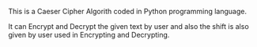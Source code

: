 This is a Caeser Cipher Algorith coded in Python programming language.

It can Encrypt and Decrypt the given text by user and also the shift is also given by user 
used in Encrypting and Decrypting.
